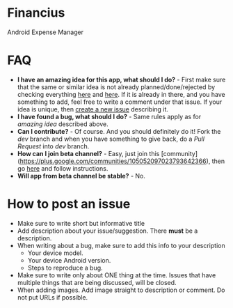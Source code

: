 # Financius
Android Expense Manager

# FAQ
- **I have an amazing idea for this app, what should I do?** - First make sure that the same or similar idea is not already planned/done/rejected by checking everything [here](https://github.com/mvarnagiris/Financius/issues?state=open) and [here](https://github.com/mvarnagiris/Financius/issues?page=1&state=closed). If it is already in there, and you have something to add, feel free to write a comment under that issue. If your idea is unique, then [create a new issue](https://github.com/mvarnagiris/Financius/issues/new) describing it.
- **I have found a bug, what should I do?** - Same rules apply as for *amazing idea* described above.
- **Can I contribute?** - Of course. And you should definitely do it! Fork the *dev* branch and when you have something to give back, do a *Pull Request* into *dev* branch.
- **How can I join beta channel?** - Easy, just join this [community] (https://plus.google.com/communities/105052097023793642366), then go [here](https://play.google.com/apps/testing/com.code44.finance) and follow instructions.
- **Will app from beta channel be stable?** - No.

# How to post an issue
- Make sure to write short but informative title
- Add description about your issue/suggestion. There **must** be a description.
- When writing about a bug, make sure to add this info to your description
  - Your device model.
  - Your device Android version.
  - Steps to reproduce a bug.
- Make sure to write only about ONE thing at the time. Issues that have multiple things that are being discussed, will be closed.
- When adding images. Add image straight to description or comment. Do not put URLs if possible.
